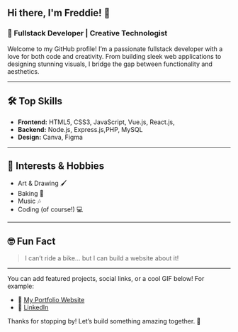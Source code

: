 ## Hi there, I'm Freddie! 👋

### 🚀 Fullstack Developer | Creative Technologist

Welcome to my GitHub profile! I’m a passionate fullstack developer with a love for both code and creativity. From building sleek web applications to designing stunning visuals, I bridge the gap between functionality and aesthetics.

---

## 🛠️ Top Skills

- **Frontend:** HTML5, CSS3, JavaScript, Vue.js, React.js,
- **Backend:** Node.js, Express.js,PHP, MySQL  
- **Design:** Canva, Figma

---

## 🎨 Interests & Hobbies

- Art & Drawing 🖌️
- Baking 🍰
- Music 🎶
- Coding (of course!) 💻

---

## 🤓 Fun Fact

> I can’t ride a bike... but I can build a website about it!

---
You can add featured projects, social links, or a cool GIF below!
For example:
- 🌟 [My Portfolio Website](#)
- 💼 [LinkedIn](#)

Thanks for stopping by! Let’s build something amazing together. 🚀
